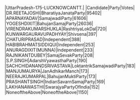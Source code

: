  
|UttarPradesh-175-LUCKNOWCANTT.|
|Candidate|Party|Votes|
|DR.REETAJOSHI|BharatiyaJanataParty|95402|
|APARNAYADAV|SamajwadiParty|61606|
|YOGESHDIXIT|BahujanSamajParty|26036|
|VIRENDRAKUMARSHUKLA|RashtriyaLokDal|720|
|KUNWARGAURAVUPADHYAY|Shivsena|397|
|CHATURIPRASAD|Independent|388|
|HABIBRAHMATSIDDIQUI|Independent|253|
|ANURAGDIXIT(MUNNA)|Independent|233|
|RAJNIKANTDUBEY|SamajSevakParty|208|
|S.P.SINGH|AdarshVyawasthaParty|190|
|SACHCHIDANANDSRIVASTAVA|LoktantrikSamajwadiParty|183|
|MANJUMAURYA|JanAdhikarManch|173|
|NEERAJKUMARPAL|BahujanMuktiParty|173|
|PRASHANTSINGH|IndianSavarnSamajParty|169|
|LAKHANAWASTHI|SwarajyaPartyOfIndia|152|
|NoneoftheAbove|NoneoftheAbove|1150|
